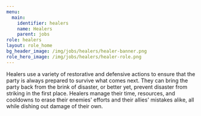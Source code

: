 ```yaml
---
menu:
  main:
    identifier: healers
    name: Healers
    parent: jobs
role: healers
layout: role_home
bg_header_image: /img/jobs/healers/healer-banner.png
role_hero_image: /img/jobs/healers/healer-role.png
---
```

Healers use a variety of restorative and defensive actions to ensure that the party is always prepared to survive what comes next. They can bring the party back from the brink of disaster, or better yet, prevent disaster from striking in the first place. Healers manage their time, resources, and cooldowns to erase their enemies' efforts and their allies' mistakes alike, all while dishing out damage of their own.